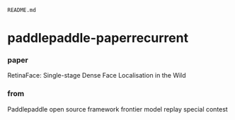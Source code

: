 ```
README.md
```

# paddlepaddle-paperrecurrent

### paper

RetinaFace: Single-stage Dense Face Localisation in the Wild

### from

Paddlepaddle open source framework frontier model replay special contest

